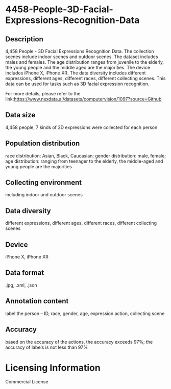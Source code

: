 # 4458-People-3D-Facial-Expressions-Recognition-Data


## Description
4,458 People - 3D Facial Expressions Recognition Data. The collection scenes include indoor scenes and outdoor scenes. The dataset includes males and females. The age distribution ranges from juvenile to the elderly, the young people and the middle aged are the majorities. The device includes iPhone X, iPhone XR. The data diversity includes different expressions, different ages, different races, different collecting scenes. This data can be used for tasks such as 3D facial expression recognition.

For more details, please refer to the link:https://www.nexdata.ai/datasets/computervision/1097?source=Github


## Data size
4,458 people, 7 kinds of 3D expressions were collected for each person

## Population distribution
race distribution: Asian, Black, Caucasian; gender distribution: male, female; age distribution:  ranging from teenager to the elderly, the middle-aged and young people are the majorities

## Collecting environment
including indoor and outdoor scenes

## Data diversity
different expressions, different ages, different races, different collecting scenes

## Device
iPhone X, iPhone XR

## Data format
.jpg, .xml, .json

## Annotation content
label the person – ID, race, gender, age, expression action, collecting scene

## Accuracy
based on the accuracy of the actions, the accuracy exceeds 97%; the accuracy of labels is not less than 97%

# Licensing Information
Commercial License

